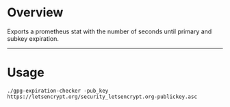 # Overview

Exports a prometheus stat with the number of seconds until primary and subkey expiration.

- - -
# Usage

    ./gpg-expiration-checker -pub_key https://letsencrypt.org/security_letsencrypt.org-publickey.asc
